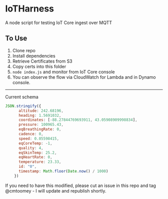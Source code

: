 # IoTHarness

A node script for testing IoT Core ingest over MQTT

## To Use

1. Clone repo
2. Install dependencies
3. Retrieve Certificates from S3
4. Copy certs into this folder
5. `node index.js` and monitor from IoT Core console
6. You can observe the flow via CloudWatch for Lambda and in Dynamo console.

---

Current schema

```javascript
JSON.stringify({
      altitude: 242.68196,
      heading: 1.5691032,
      coordinates: [-88.27844769693911, 43.05908909998834],
      pressure: 100965.43,
      eqBreathingRate: 0,
      cadence: 0,
      speed: 0.05598415,
      eqCoreTemp: -1,
      quality: 4,
      eqSkinTemp: 25.2,
      eqHeartRate: 0,
      temperature: 23.33,
      id: "0",
      timestamp: Math.floor(Date.now() / 1000)
    })
```

If you need to have this modified, please cut an issue in this repo and tag @cmtoomey - I will update and republish shortly.